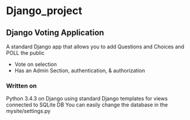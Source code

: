 # Django_project
## Django Voting Application

A standard Django app that allows you to add Questions and Choices and POLL the public

* Vote on selection
* Has an Admin Section, authentication, & authorization

### Written on
Python 3.4.3 on Django
using standard Django templates for views
connected to SQLite DB 
You can easily change the database in the mysite/settings.py
